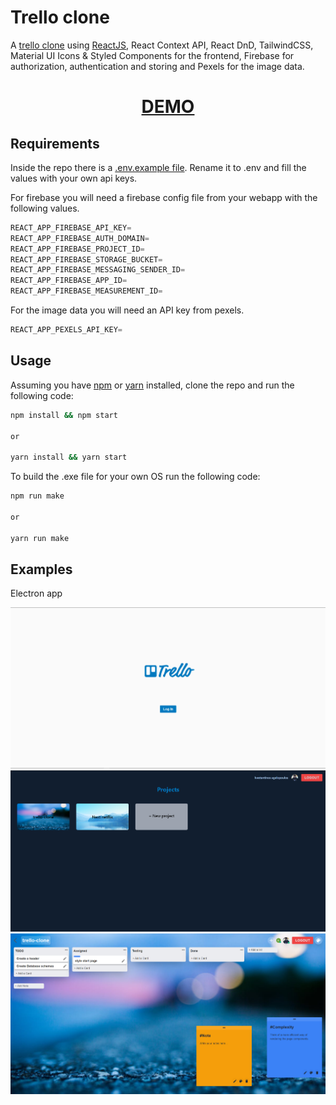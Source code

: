 # Trello clone

A [trello clone](https://trello.com) using [ReactJS](https://reactjs.org), React Context API, React DnD, TailwindCSS, Material UI Icons & Styled Components for the frontend, Firebase for authorization, authentication and storing and Pexels for the image data.

<div align="center">
  <h1><a href="http://kangelopoulos.ddns.net:8080/trello"> DEMO </a></h1>
</div>

## Requirements

Inside the repo there is a [.env.example file](./.env.example). Rename it to .env and fill the values with your own api keys.

For firebase you will need a firebase config file from your webapp with the following values.

```javascript
REACT_APP_FIREBASE_API_KEY=
REACT_APP_FIREBASE_AUTH_DOMAIN=
REACT_APP_FIREBASE_PROJECT_ID=
REACT_APP_FIREBASE_STORAGE_BUCKET=
REACT_APP_FIREBASE_MESSAGING_SENDER_ID=
REACT_APP_FIREBASE_APP_ID=
REACT_APP_FIREBASE_MEASUREMENT_ID=
```

For the image data you will need an API key from pexels.

```javascript
REACT_APP_PEXELS_API_KEY=
```

## Usage

Assuming you have [npm](https://www.npmjs.com) or [yarn](https://www.yarnpkg.com) installed, clone the repo and run the following code:

```bash
npm install && npm start

or

yarn install && yarn start
```

To build the .exe file for your own OS run the following code:

```bash
npm run make

or

yarn run make
```

## Examples

Electron app
<br>
<p align="center">
  <img src="img/img1.png"/>
  <img src="img/img2.png"/>
  <img src="img/img3.png"/>
</p>
